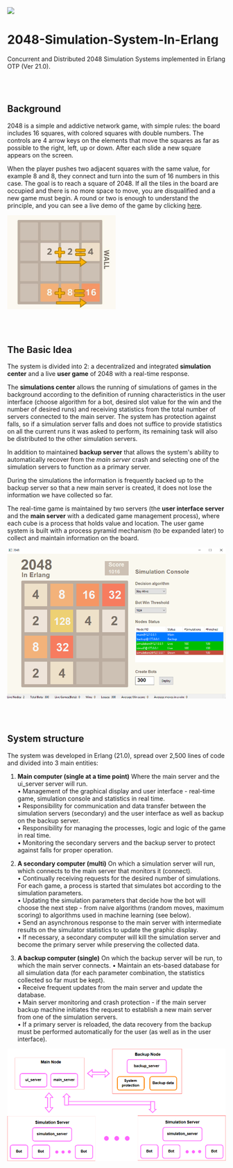 <img src="https://upload.wikimedia.org/wikipedia/commons/thumb/1/18/2048_logo.svg/220px-2048_logo.svg.png" width="130">

# 2048-Simulation-System-In-Erlang
Concurrent and Distributed 2048 Simulation Systems implemented in Erlang OTP (Ver 21.0).

</br> </br> 
## Background
2048 is a simple and addictive network game, with simple rules: the board includes 16 squares, with colored squares with double numbers. The controls are 4 arrow keys on the elements that move the squares as far as possible to the right, left, up or down. After each slide a new square appears on the screen.

When the player pushes two adjacent squares with the same value, for example 8 and 8, they connect and turn into the sum of 16 numbers in this case. The goal is to reach a square of 2048. If all the tiles in the board are occupied and there is no more space to move, you are disqualified and a new game must begin. A round or two is enough to understand the principle, and you can see a live demo of the game by clicking <a href="http://2048game.com/">here</a>.

<img src="https://github.com/MaorAssayag/2048-Simulation-System-In-Erlang/blob/master/screenshots/git_asset1.jpg" width="250">

</br> </br> 
## The Basic Idea
The system is divided into 2: a decentralized and integrated **simulation center** and a live **user game** of 2048 with a real-time response.

The **simulations center** allows the running of simulations of games in the background according to the definition of running characteristics in the user interface (choose algorithm for a bot, desired slot value for the win and the number of desired runs) and receiving statistics from the total number of servers connected to the main server. The system has protection against falls, so if a simulation server falls and does not suffice to provide statistics on all the current runs it was asked to perform, its remaining task will also be distributed to the other simulation servers.

In addition to maintained **backup server** that allows the system's ability to automatically recover from the *main server* crash and selecting one of the simulation servers to function as a primary server.

During the simulations the information is frequently backed up to the backup server so that a new main server is created, it does not lose the information we have collected so far.

The real-time game is maintained by two servers (the **user interface server** and the **main server** with a dedicated game management process), where each cube is a process that holds value and location. The user game system is built with a process pyramid mechanism (to be expanded later) to collect and maintain information on the board.

<img src="https://github.com/MaorAssayag/2048-Simulation-System-In-Erlang/blob/master/screenshots/1.PNG" width="600">

</br> </br> 
## System structure
The system was developed in Erlang (21.0), spread over 2,500 lines of code and divided into 3 main entities:

1. **Main computer (single at a time point)**
  Where the main server and the ui_server server will run.  
  • Management of the graphical display and user interface - real-time game, simulation console and statistics in real time.  
  • Responsibility for communication and data transfer between the simulation servers (secondary) and the user interface as well as backup on the backup server.  
  • Responsibility for managing the processes, logic and logic of the game in real time.  
  • Monitoring the secondary servers and the backup server to protect against falls for proper operation.    

2. **A secondary computer (multi)**
  On which a simulation server will run, which connects to the main server that monitors it (connect).  
  • Continually receiving requests for the desired number of simulations. For each game, a process is started that simulates bot according to the simulation parameters.  
  • Updating the simulation parameters that decide how the bot will choose the next step - from naive algorithms (random moves, maximum scoring) to algorithms used in machine learning (see below).  
  • Send an asynchronous response to the main server with intermediate results on the simulator statistics to update the graphic display.  
  • If necessary, a secondary computer will kill the simulation server and become the primary server while preserving the collected data.  

3. **A backup computer (single)** 
  On which the backup server will be run, to which the main server connects.
  • Maintain an ets-based database for all simulation data (for each parameter combination, the statistics collected so far must be kept).  
  • Receive frequent updates from the main server and update the database.  
  • Main server monitoring and crash protection - if the main server backup machine initiates the request to establish a new main server from one of the simulation servers.  
  • If a primary server is reloaded, the data recovery from the backup must be performed automatically for the user (as well as in the user interface).  
  
 <img src="https://github.com/MaorAssayag/2048-Simulation-System-In-Erlang/blob/master/screenshots/4.png" width="600">
 
